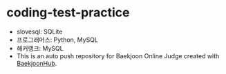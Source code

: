 # coding-test-practice
- slovesql: SQLite
- 프로그래머스: Python, MySQL
- 해커랭크: MySQL
- This is an auto push repository for Baekjoon Online Judge created with [BaekjoonHub](https://github.com/BaekjoonHub/BaekjoonHub).